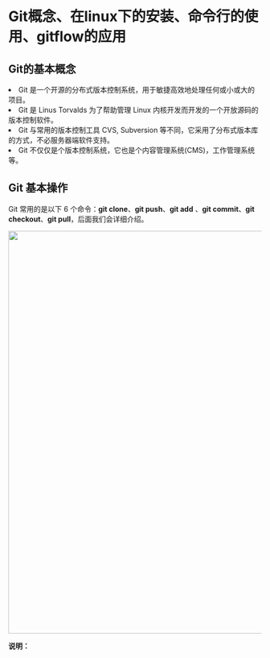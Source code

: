 # Git概念、在linux下的安装、命令行的使用、gitflow的应用
<h2>Git的基本概念</h2>
<p>
 <li> Git 是一个开源的分布式版本控制系统，用于敏捷高效地处理任何或小或大的项目。 </li>
<li> Git 是 Linus Torvalds 为了帮助管理 Linux 内核开发而开发的一个开放源码的版本控制软件。 </li>
<li> Git 与常用的版本控制工具 CVS, Subversion 等不同，它采用了分布式版本库的方式，不必服务器端软件支持。</li>
<li> Git 不仅仅是个版本控制系统，它也是个内容管理系统(CMS)，工作管理系统等。</li>
</p>




<h2>Git 基本操作</h2>
<p>Git 常用的是以下 6 个命令：<strong>git clone</strong>、<strong>git push</strong>、<strong>git add</strong> 、<strong>git commit</strong>、<strong>git checkout</strong>、<strong>git pull</strong>，后面我们会详细介绍。</p>
<p><img src="http://www.ruanyifeng.com/blogimg/asset/2015/bg2015120901.png" style="width:800px;"/></p>
<p><strong>说明：</strong></p>








